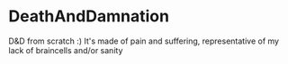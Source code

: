 # DeathAndDamnation
D&amp;D from scratch :) 
It's made of pain and suffering, representative of my lack of braincells and/or sanity

